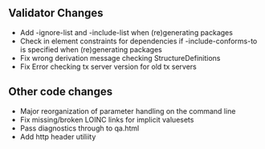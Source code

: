 ## Validator Changes

* Add -ignore-list and -include-list when (re)generating packages 
* Check in element constraints for dependencies if -include-conforms-to is specified when (re)generating packages 
* Fix wrong derivation message checking StructureDefinitions
* Fix Error checking tx server version for old tx servers

## Other code changes

* Major reorganization of parameter handling on the command line
* Fix missing/broken LOINC links for implicit valuesets
* Pass diagnostics through to qa.html
* Add http header utiliity
